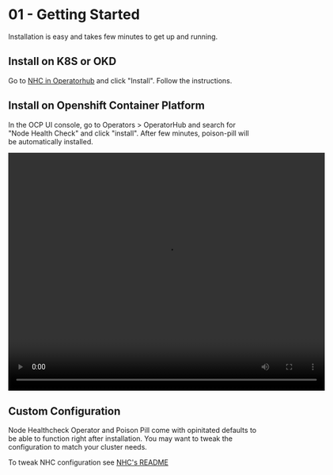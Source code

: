 # 01 - Getting Started
Installation is easy and takes few minutes to get up and running.

## Install on K8S or OKD
Go to [NHC in Operatorhub](https://operatorhub.io/operator/node-healthcheck-operator) and click "Install". Follow the instructions.

## Install on Openshift Container Platform
In the OCP UI console, go to Operators > OperatorHub and search for "Node Health Check" and click "install".
After few minutes, poison-pill will be automatically installed.

<video controls="true" allowfullscreen="true" width="640" height="480">
    <source src="/images/installation.mp4" type="video/mp4">
</video>

## Custom Configuration
Node Healthcheck Operator and Poison Pill come with opinitated defaults to be able to function right after installation.
You may want to tweak the configuration to match your cluster needs.

To tweak NHC configuration see [NHC's README](https://github.com/medik8s/node-healthcheck-operator/blob/master/docs/README.md)
